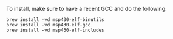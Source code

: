 To install, make sure to have a recent GCC and do the following:

```
brew install -vd msp430-elf-binutils
brew install -vd msp430-elf-gcc
brew install -vd msp430-elf-includes
```
